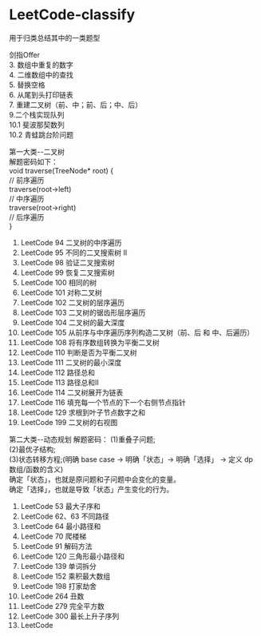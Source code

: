 # LeetCode-classify
用于归类总结其中的一类题型

剑指Offer  
3. 数组中重复的数字  
4. 二维数组中的查找  
5. 替换空格  
6. 从尾到头打印链表  
7. 重建二叉树（前、中；前、后；中、后）  
9.二个栈实现队列  
10.1 斐波那契数列  
10.2 青蛙跳台阶问题  


第一大类--二叉树  
解题密码如下：  
void traverse(TreeNode* root) {  
    // 前序遍历  
    traverse(root->left)  
    // 中序遍历  
    traverse(root->right)  
    // 后序遍历  
}  

1.  LeetCode 94  二叉树的中序遍历
2.  LeetCode 95  不同的二叉搜索树 II
3.  LeetCode 98  验证二叉搜索树
4.  LeetCode 99  恢复二叉搜索树
5.  LeetCode 100 相同的树
6.  LeetCode 101 对称二叉树
7.  LeetCode 102 二叉树的层序遍历
8.  LeetCode 103 二叉树的锯齿形层序遍历
9.  LeetCode 104 二叉树的最大深度
10. LeetCode 105 从前序与中序遍历序列构造二叉树（前、后 和 中、后遍历）
11. LeetCode 108 将有序数组转换为平衡二叉树
12. LeetCode 110 判断是否为平衡二叉树
13. LeetCode 111 二叉树的最小深度
14. LeetCode 112 路径总和
15. LeetCode 113 路径总和II
16. LeetCode 114 二叉树展开为链表
17. LeetCode 116 填充每一个节点的下一个右侧节点指针
18. LeetCode 129 求根到叶子节点数字之和
19. LeetCode 199 二叉树的右视图


第二大类--动态规划
解题密码：
(1)重叠子问题;  
(2)最优子结构;  
(3)状态转移方程;(明确 base case -> 明确「状态」-> 明确「选择」 -> 定义 dp 数组/函数的含义)  
确定「状态」，也就是原问题和子问题中会变化的变量。  
确定「选择」，也就是导致「状态」产生变化的行为。  

1.  LeetCode 53 最大子序和
2.  LeetCode 62、63 不同路径
3.  LeetCode 64 最小路径和
4.  LeetCode 70 爬楼梯
5.  LeetCode 91 解码方法
6.  LeetCode 120 三角形最小路径和
7.  LeetCode 139 单词拆分
8.  LeetCode 152 乘积最大数组
9.  LeetCode 198 打家劫舍
10. LeetCode 264 丑数
11. LeetCode 279 完全平方数
12. LeetCode 300 最长上升子序列
13. LeetCode
